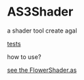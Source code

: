 AS3Shader
===========

a shader tool create agal

<a href='http://matrix3d.github.io/assets/gl3d/'>tests</a>

how to use?

<a href='https://github.com/matrix3d/FlashShader/blob/master/example/src/gl3d/shaders/posts/FlowerShader.as'>see the FlowerShader.as</a>

